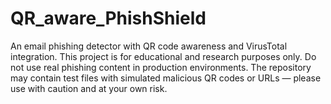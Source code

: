 # QR_aware_PhishShield
An email phishing detector with QR code awareness and VirusTotal integration.
This project is for educational and research purposes only.
Do not use real phishing content in production environments.
The repository may contain test files with simulated malicious QR codes or URLs — please use with caution and at your own risk.

